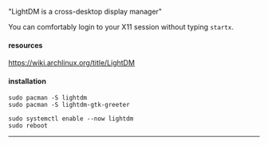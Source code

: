 "LightDM is a cross-desktop display manager"

You can comfortably login to your X11 session without typing `startx`.

#### resources

https://wiki.archlinux.org/title/LightDM

#### installation

```
sudo pacman -S lightdm
sudo pacman -S lightdm-gtk-greeter
```

```
sudo systemctl enable --now lightdm
sudo reboot
```

***
